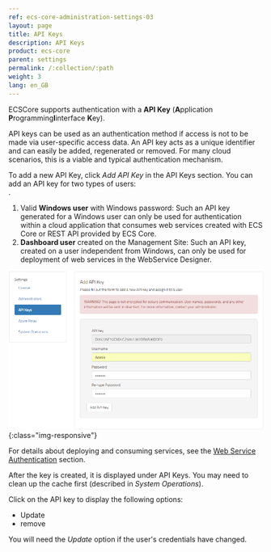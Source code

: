 ```yaml
---
ref: ecs-core-administration-settings-03
layout: page
title: API Keys
description: API Keys
product: ecs-core
parent: settings
permalink: /:collection/:path
weight: 3
lang: en_GB
---
```


ECSCore supports authentication with a **API Key** (**A**pplication **P**rogramming**I**interface **K**ey).

API keys can be used as an authentication method if access is not to be made via user-specific access data. 
An API key acts as a unique identifier and can easily be added, regenerated or removed. 
For many cloud scenarios, this is a viable and typical authentication mechanism.

To add a new API Key, click *Add API Key* in the API Keys section. You can add an API key for two types of users: <br>.
1. Valid **Windows user** with Windows password: Such an API key generated for a Windows user can only be used for authentication within a cloud application that consumes web services created with ECS Core or REST API provided by ECS Core. <br>
2. **Dashboard user** created on the Management Site: Such an API key, created on a user independent from Windows, can only be used for deployment of web services in the WebService Designer.   

![ecscore-apikeys](/img/content/ecscore_apikeys.png){:class="img-responsive"}

For details about deploying and consuming services, see the [Web Service Authentication](../../webservices/webservice_authentication) section.
 
After the key is created, it is displayed under API Keys. You may need to clean up the cache first (described in *System Operations*). 

Click on the API key to display the following options: 

- Update
- remove

You will need the *Update* option if the user's credentials have changed.
